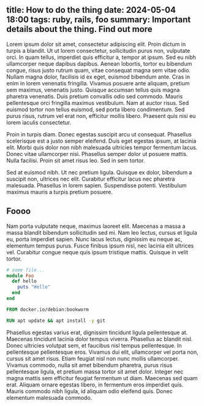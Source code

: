 title: How to do the thing
date: 2024-05-04 18:00
tags: ruby, rails, foo
summary: Important details about the thing. Find out more
---

Lorem ipsum dolor sit amet, consectetur adipiscing elit. Proin dictum in turpis a blandit. Ut ut lorem consectetur, sollicitudin purus non, vulputate orci. In quam tellus, imperdiet quis efficitur a, tempor at ipsum. Sed eu nibh ullamcorper neque dapibus dapibus. Aenean lobortis, tortor eu bibendum congue, risus justo rutrum quam, vitae consequat magna sem vitae odio. Nullam magna dolor, facilisis id ex eget, euismod bibendum ante. Cras in enim in lorem venenatis fringilla. Vivamus posuere ante aliquam, pretium sem maximus, venenatis justo. Quisque accumsan tellus quis magna pharetra venenatis. Duis pretium convallis odio sed commodo. Mauris pellentesque orci fringilla maximus vestibulum. Nam at auctor risus. Sed euismod tortor non tellus euismod, sed porta libero condimentum. Sed purus risus, rutrum vel erat non, efficitur mollis libero. Praesent quis nisi eu lorem iaculis consectetur.


Proin in turpis diam. Donec egestas suscipit arcu ut consequat. Phasellus scelerisque est a justo semper eleifend. Duis eget egestas ipsum, at lacinia elit. Morbi quis dolor non nibh malesuada ultricies tempor fermentum lacus. Donec vitae ullamcorper nisi. Phasellus semper dolor ut posuere mattis. Nulla facilisi. Proin sit amet risus leo. Sed in sem tortor.


Sed at euismod nibh. Ut nec pretium ligula. Quisque ex dolor, bibendum a suscipit non, ultrices nec elit. Curabitur efficitur lacus nec pharetra malesuada. Phasellus in lorem sapien. Suspendisse potenti. Vestibulum maximus mauris a turpis pretium posuere.


## Foooo

Nam porta vulputate neque, maximus laoreet elit. Maecenas a massa a massa blandit bibendum sollicitudin sed mi. Nam leo lectus, cursus et ligula eu, porta imperdiet sapien. Nunc lacus lectus, dignissim eu neque ac, elementum tempus purus. Fusce finibus ipsum nisl, nec lacinia elit ultrices vel. Curabitur congue neque quis ipsum tristique mattis. Quisque in velit tortor.

```ruby
# some file...
module Foo
  def hello
    puts "Hello"
  end
end
```

```dockerfile
FROM docker.io/debian:bookworm

RUN apt update && apt install -y git
```

Phasellus egestas varius erat, dignissim tincidunt ligula pellentesque at. Maecenas tincidunt lacinia dolor tempus viverra. Phasellus ac blandit nisl. Donec ultricies volutpat sem, et faucibus nisl tempus pellentesque. In pellentesque pellentesque eros. Vivamus dui elit, ullamcorper vel porta non, cursus sit amet risus. Etiam feugiat nisl non nunc mollis ullamcorper. Vivamus commodo, nulla sit amet bibendum pharetra, purus risus pellentesque ligula, et pretium massa tortor sit amet dolor. Integer nec magna mattis sem efficitur feugiat fermentum ut diam. Maecenas sed quam erat. Aliquam ornare egestas libero, in fermentum eros imperdiet quis. Mauris commodo nibh ligula, id aliquam odio eleifend quis. Donec elementum malesuada commodo. 
